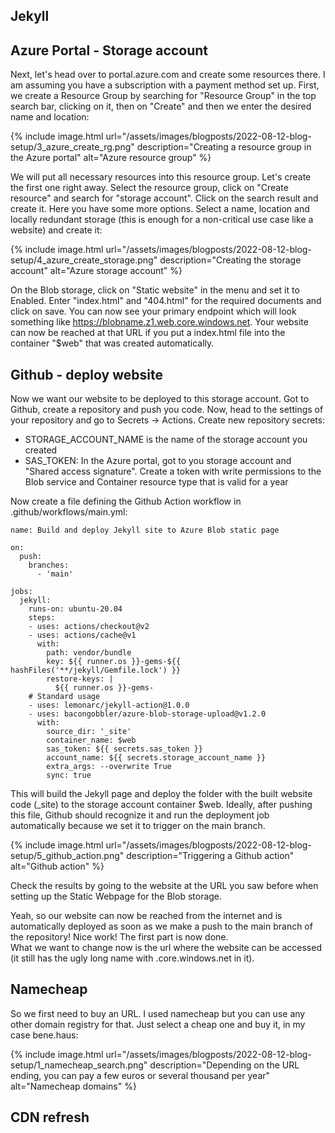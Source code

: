 



## Jekyll



## Azure Portal - Storage account

Next, let's head over to portal.azure.com and create some resources there. I am assuming you have a subscription with a payment method set up. First, we create a Resource Group by searching for "Resource Group" in the top search bar, clicking on it, then on "Create" and then we enter the desired name and location:

{% include image.html
    url="/assets/images/blogposts/2022-08-12-blog-setup/3_azure_create_rg.png"
    description="Creating a resource group in the Azure portal"
    alt="Azure resource group" %}

We will put all necessary resources into this resource group. Let's create the first one right away. Select the resource group, click on "Create resource" and search for "storage account". Click on the search result and create it. Here you have some more options. Select a name, location and locally redundant storage (this is enough for a non-critical use case like a website) and create it:

{% include image.html
    url="/assets/images/blogposts/2022-08-12-blog-setup/4_azure_create_storage.png"
    description="Creating the storage account"
    alt="Azure storage account" %}

On the Blob storage, click on "Static website" in the menu and set it to Enabled. Enter "index.html" and "404.html" for the required documents and click on save. You can now see your primary endpoint which will look something like https://blobname.z1.web.core.windows.net. Your website can now be reached at that URL if you put a index.html file into the container "$web" that was created automatically.

## Github - deploy website

Now we want our website to be deployed to this storage account. Got to Github, create a repository and push you code. Now, head to the settings of your repository and go to Secrets -> Actions. Create new repository secrets:
- STORAGE_ACCOUNT_NAME is the name of the storage account you created
- SAS_TOKEN: In the Azure portal, got to you storage account and "Shared access signature". Create a token with write permissions to the Blob service and Container resource type that is valid for a year

Now create a  file defining the Github Action workflow in .github/workflows/main.yml:
```
name: Build and deploy Jekyll site to Azure Blob static page

on:
  push:
    branches:
      - 'main'

jobs:
  jekyll:
    runs-on: ubuntu-20.04
    steps:
    - uses: actions/checkout@v2
    - uses: actions/cache@v1
      with:
        path: vendor/bundle
        key: ${{ runner.os }}-gems-${{ hashFiles('**/jekyll/Gemfile.lock') }}
        restore-keys: |
          ${{ runner.os }}-gems-
    # Standard usage
    - uses: lemonarc/jekyll-action@1.0.0
    - uses: bacongobbler/azure-blob-storage-upload@v1.2.0
      with:
        source_dir: '_site'
        container_name: $web
        sas_token: ${{ secrets.sas_token }}
        account_name: ${{ secrets.storage_account_name }} 
        extra_args: --overwrite True
        sync: true
```

This will build the Jekyll page and deploy the folder with the built website code (_site) to the storage account container $web. Ideally, after pushing this file, Github should recognize it and run the deployment job automatically because we set it to trigger on the main branch.

{% include image.html
    url="/assets/images/blogposts/2022-08-12-blog-setup/5_github_action.png"
    description="Triggering a Github action"
    alt="Github action" %}

Check the results by going to the website at the URL you saw before when setting up the Static Webpage for the Blob storage.

Yeah, so our website can now be reached from the internet and is automatically deployed as soon as we make a push to the main branch of the repository! Nice work! The first part is now done.  
What we want to change now is the url where the website can be accessed (it still has the ugly long name with .core.windows.net in it).

## Namecheap

So we first need to buy an URL. I used namecheap but you can use any other domain registry for that. Just select a cheap one and buy it, in my case bene.haus:

{% include image.html
    url="/assets/images/blogposts/2022-08-12-blog-setup/1_namecheap_search.png"
    description="Depending on the URL ending, you can pay a few euros or several thousand per year"
    alt="Namecheap domains" %}


## CDN refresh